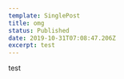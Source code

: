 ```yaml
---
template: SinglePost
title: omg
status: Published
date: 2019-10-31T07:08:47.206Z
excerpt: test
---
```

test

